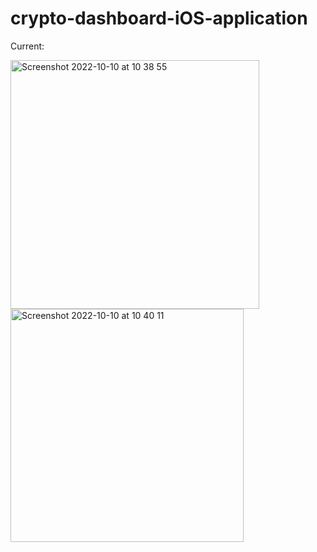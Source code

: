 # crypto-dashboard-iOS-application

Current: 

<img width="398" alt="Screenshot 2022-10-10 at 10 38 55" src="https://user-images.githubusercontent.com/68692361/194838092-e14c6240-73f9-48d1-aaa2-269d07e60d9a.png">

<img width="373" alt="Screenshot 2022-10-10 at 10 40 11" src="https://user-images.githubusercontent.com/68692361/194838163-39847f15-fce0-4fed-a6a3-c9e9ead933ca.png">
